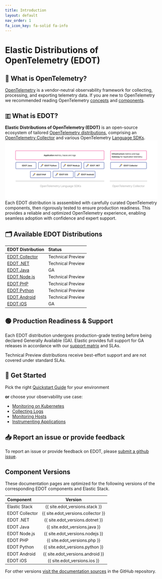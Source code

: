 ```yaml
---
title: Introduction
layout: default
nav_order: 1
fa_icon_key: fa-solid fa-info
---
```


# Elastic Distributions of OpenTelemetry (EDOT)

## 🔭 What is OpenTelemetry?
[OpenTelemetry](https://opentelemetry.io/docs/) is a vendor-neutral observability framework for collecting, processing, and exporting telemetry data. If you are new to OpenTelemetry we recommended reading OpenTelemetry [concepts](https://opentelemetry.io/docs/concepts/) and [components](https://opentelemetry.io/docs/concepts/components/).

## 🇪 What is EDOT?

**Elastic Distributions of OpenTelemetry (EDOT)** is an open-source ecosystem of tailored [OpenTelemetry distributions](https://opentelemetry.io/docs/concepts/distributions/), comprising an [OpenTelemetry Collector](https://opentelemetry.io/docs/collector/) and various OpenTelemetry [Language SDKs](https://opentelemetry.io/docs/languages/).
![EDOT-Distributions](./images/EDOT-SDKs-Collector.png)
Each EDOT distribution is asssembled with carefully curated OpenTelemetry components, then rigorously tested to ensure production readiness. This provides a reliable and optimized OpenTelemetry experience, enabling seamless adoption with confidence and expert support.

## 🗂️ Available EDOT Distributions

| EDOT Distribution | Status |
|:-------------------|:---------------|
| [EDOT Collector](./edot-collector/index) | Technical Preview |
| [EDOT .NET](./edot-sdks/dotnet/index) | Technical Preview |
| [EDOT Java](./edot-sdks/java/index) | GA |
| [EDOT Node.js](./edot-sdks/nodejs/index) | Technical Preview |
| [EDOT PHP](./edot-sdks/php/index) | Technical Preview |
| [EDOT Python](./edot-sdks/python/index) | Technical Preview |
| [EDOT Android](./edot-sdks/android/index) | Technical Preview |
| [EDOT iOS](./edot-sdks/ios/index) | GA |

## 🟢 Production Readiness & Support
Each EDOT distribution undergoes production-grade testing before being declared Generally Available (GA). Elastic provides full support for GA releases in accordance with our [support matrix](https://www.elastic.co/support/matrix) and SLAs.

Technical Preview distributions receive best-effort support and are not covered under standard SLAs.

## 🚀 Get Started

Pick the right [Quickstart Guide](./quickstart/index) for your environment 

**or** choose your observability use case:

- [Monitoring on Kubernetes](./use-cases/kubernetes/index)
- [Collecting Logs](./use-cases/logs/index)
- [Monitoring Hosts](./use-cases/host-metrics/index)
- [Instrumenting Applications](./use-cases/application/index)

## 📥 Report an issue or provide feedback
To report an issue or provide feedback on EDOT, please [submit a github issue](https://github.com/elastic/opentelemetry/issues/new/choose).

## Component Versions

These documentation pages are optimized for the following versions of the corresponding EDOT components and Elastic Stack.

| Component | Version |
|:---|:---:|
|Elastic Stack | {{ site.edot_versions.stack }} |
|EDOT Collector| {{ site.edot_versions.collector }} |
|EDOT .NET| {{ site.edot_versions.dotnet }} |
|EDOT Java| {{ site.edot_versions.java }} |
|EDOT Node.js| {{ site.edot_versions.nodejs }} |
|EDOT PHP| {{ site.edot_versions.php }} |
|EDOT Python| {{ site.edot_versions.python }} |
|EDOT Android| {{ site.edot_versions.android }} |
|EDOT iOS| {{ site.edot_versions.ios }} |

For other versions [visit the documentation sources](https://github.com/elastic/opentelemetry/tags) in the GitHub repository.